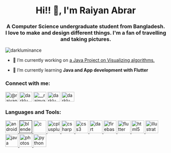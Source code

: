 <h1 align="center">Hi!! 👋, I'm Raiyan Abrar</h1>
<h3 align="center">A Computer Science undergraduate student from Bangladesh. I love to make and design different things. I'm a fan of travelling and taking pictures.</h3>

<p align="left"> <img src="https://komarev.com/ghpvc/?username=darkluminance" alt="darkluminance" /> </p>

- 🔭 I’m currently working on [a Java Project on Visualizing algorithms.](https://github.com/darkluminance/Data-Structure-and-Algorithm-Visualizer)

- 🌱 I’m currently learning **Java and App development with Flutter**

<p align="left">
<h3 align="left">Connect with me:</h3>
<a href="https://twitter.com/@raiyanabrar1008" target="blank"><img align="center" src="https://cdn.jsdelivr.net/npm/simple-icons@3.0.1/icons/twitter.svg" alt="@raiyanabrar1008" height="30" width="40" /></a>
<a href="https://fb.com/darkluminance" target="blank"><img align="center" src="https://cdn.jsdelivr.net/npm/simple-icons@3.0.1/icons/facebook.svg" alt="darkluminance" height="30" width="40" /></a>
<a href="https://instagram.com/__rainyan__" target="blank"><img align="center" src="https://cdn.jsdelivr.net/npm/simple-icons@3.0.1/icons/instagram.svg" alt="__rainyan__" height="30" width="40" /></a>
<a href="https://dribbble.com/darkluminance" target="blank"><img align="center" src="https://cdn.jsdelivr.net/npm/simple-icons@3.0.1/icons/dribbble.svg" alt="darkluminance" height="30" width="40" /></a>
<a href="https://codeforces.com/profile/darkluminance" target="blank"><img align="center" src="https://cdn.jsdelivr.net/npm/simple-icons@3.0.1/icons/codeforces.svg" alt="darkluminance" height="30" width="40" /></a>
</p>

<h3 align="left">Languages and Tools:</h3>
<p align="left"> <a href="https://developer.android.com" target="_blank"> <img src="https://devicons.github.io/devicon/devicon.git/icons/android/android-original-wordmark.svg" alt="android" width="40" height="40"/> </a> <a href="" target="_blank"> <img src="https://download.blender.org/branding/community/blender_community_badge_white.svg" alt="blender" width="40" height="40"/> </a> <a href="https://www.cprogramming.com/" target="_blank"> <img src="https://devicons.github.io/devicon/devicon.git/icons/c/c-original.svg" alt="c" width="40" height="40"/> </a> <a href="https://www.w3schools.com/cpp/" target="_blank"> <img src="https://devicons.github.io/devicon/devicon.git/icons/cplusplus/cplusplus-original.svg" alt="cplusplus" width="40" height="40"/> </a> <a href="https://www.w3schools.com/cs/" target="_blank"> <img src="https://devicons.github.io/devicon/devicon.git/icons/csharp/csharp-original.svg" alt="csharp" width="40" height="40"/> </a> <a href="https://www.w3schools.com/css/" target="_blank"> <img src="https://devicons.github.io/devicon/devicon.git/icons/css3/css3-original-wordmark.svg" alt="css3" width="40" height="40"/> </a> <a href="https://dart.dev" target="_blank"> <img src="https://www.vectorlogo.zone/logos/dartlang/dartlang-icon.svg" alt="dart" width="40" height="40"/> </a> <a href="https://firebase.google.com/" target="_blank"> <img src="https://www.vectorlogo.zone/logos/firebase/firebase-icon.svg" alt="firebase" width="40" height="40"/> </a> <a href="https://flutter.dev" target="_blank"> <img src="https://www.vectorlogo.zone/logos/flutterio/flutterio-icon.svg" alt="flutter" width="40" height="40"/> </a> <a href="https://www.w3.org/html/" target="_blank"> <img src="https://devicons.github.io/devicon/devicon.git/icons/html5/html5-original-wordmark.svg" alt="html5" width="40" height="40"/> </a> <a href="https://www.adobe.com/in/products/illustrator.html" target="_blank"> <img src="https://www.vectorlogo.zone/logos/adobe_illustrator/adobe_illustrator-icon.svg" alt="illustrator" width="40" height="40"/> </a> <a href="https://www.java.com" target="_blank"> <img src="https://devicons.github.io/devicon/devicon.git/icons/java/java-original-wordmark.svg" alt="java" width="40" height="40"/> </a> <a href="https://www.photoshop.com/en" target="_blank"> <img src="https://devicons.github.io/devicon/devicon.git/icons/photoshop/photoshop-plain.svg" alt="photoshop" width="40" height="40"/> </a> <a href="https://www.python.org" target="_blank"> <img src="https://devicons.github.io/devicon/devicon.git/icons/python/python-original.svg" alt="python" width="40" height="40"/> </a> </p>


